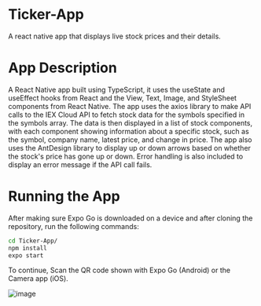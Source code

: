 # Ticker-App
A react native app that displays live stock prices and their details.

# App Description
A React Native app built using TypeScript, it uses the useState and useEffect hooks from React and the View, Text, Image, and StyleSheet components from React Native. The app uses the axios library to make API calls to the IEX Cloud API to fetch stock data for the symbols specified in the symbols array. The data is then displayed in a list of stock components, with each component showing information about a specific stock, such as the symbol, company name, latest price, and change in price. The app also uses the AntDesign library to display up or down arrows based on whether the stock's price has gone up or down. Error handling is also included to display an error message if the API call fails.

# Running the App
After making sure Expo Go is downloaded on a device and after cloning the repository, run the following commands:

```bash
cd Ticker-App/
npm install
expo start
```
To continue, Scan the QR code shown with Expo Go (Android) or the Camera app (iOS).

![image](https://user-images.githubusercontent.com/65294826/214091290-ecfaec05-38c1-43a2-a85f-549e6d4f8fa5.png)
